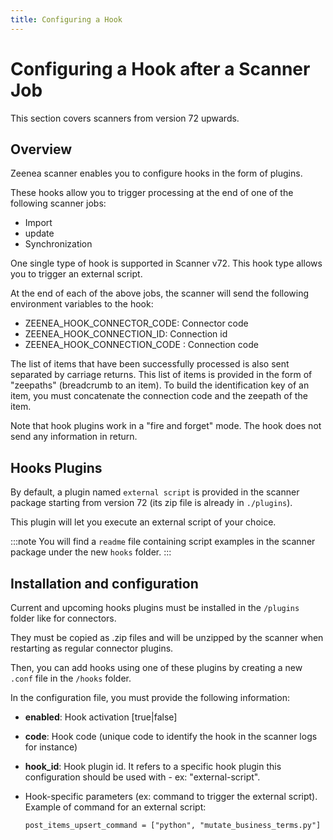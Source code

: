 ```yaml
---
title: Configuring a Hook
---
```


# Configuring a Hook after a Scanner Job

This section covers scanners from version 72 upwards.

## Overview

Zeenea scanner enables you to configure hooks in the form of plugins.

These hooks allow you to trigger processing at the end of one of the following scanner jobs:

* Import
* update
* Synchronization

One single type of hook is supported in Scanner v72. This hook type allows you to trigger an external script.

At the end of each of the above jobs, the scanner will send the following environment variables to the hook:

* ZEENEA_HOOK_CONNECTOR_CODE: Connector code
* ZEENEA_HOOK_CONNECTION_ID: Connection id
* ZEENEA_HOOK_CONNECTION_CODE : Connection code

The list of items that have been successfully processed is also sent separated by carriage returns. This list of items is provided in the form of "zeepaths" (breadcrumb to an item). To build the identification key of an item, you must concatenate the connection code and the zeepath of the item.

Note that hook plugins work in a "fire and forget" mode. The hook does not send any information in return.

## Hooks Plugins

By default, a plugin named `external script` is provided in the scanner package starting from version 72 (its zip file is already in `./plugins`).

This plugin will let you execute an external script of your choice.

:::note
You will find a `readme` file containing script examples in the scanner package under the new `hooks` folder.
:::

## Installation and configuration

Current and upcoming hooks plugins must be installed in the `/plugins` folder like for connectors.

They must be copied as .zip files and will be unzipped by the scanner when restarting as regular connector plugins.

Then, you can add hooks using one of these plugins by creating a new `.conf` file in the `/hooks` folder.

In the configuration file, you must provide the following information:

* **enabled**: Hook activation [true|false]
* **code**: Hook code (unique code to identify the hook in the scanner logs for instance)
* **hook_id**: Hook plugin id. It refers to a specific hook plugin this configuration should be used with - ex: "external-script".
* Hook-specific parameters (ex: command to trigger the external script). Example of command for an external script: 
  
  `post_items_upsert_command = ["python", "mutate_business_terms.py"]`